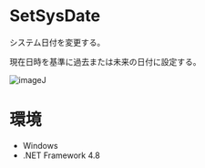 # SetSysDate
システム日付を変更する。

現在日時を基準に過去または未来の日付に設定する。

![imageJ](https://user-images.githubusercontent.com/99333667/158910102-7232fca0-b250-44c9-b5bb-09f0146059fe.png)


# 環境

- Windows
- .NET Framework 4.8
